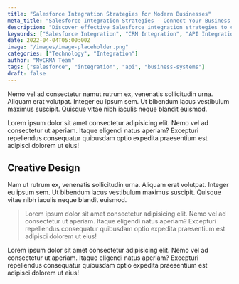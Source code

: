 ```yaml
---
title: "Salesforce Integration Strategies for Modern Businesses"
meta_title: "Salesforce Integration Strategies - Connect Your Business Systems"
description: "Discover effective Salesforce integration strategies to connect your CRM with existing business systems. Learn about API integration, data synchronization, and creating unified business ecosystems."
keywords: ["Salesforce Integration", "CRM Integration", "API Integration", "Business Systems", "Data Synchronization"]
date: 2022-04-04T05:00:00Z
image: "/images/image-placeholder.png"
categories: ["Technology", "Integration"]
author: "MyCRMA Team"
tags: ["salesforce", "integration", "api", "business-systems"]
draft: false
---
```


Nemo vel ad consectetur namut rutrum ex, venenatis sollicitudin urna. Aliquam erat volutpat. Integer eu ipsum sem. Ut bibendum lacus vestibulum maximus suscipit. Quisque vitae nibh iaculis neque blandit euismod.

Lorem ipsum dolor sit amet consectetur adipisicing elit. Nemo vel ad consectetur ut aperiam. Itaque eligendi natus aperiam? Excepturi repellendus consequatur quibusdam optio expedita praesentium est adipisci dolorem ut eius!

## Creative Design

Nam ut rutrum ex, venenatis sollicitudin urna. Aliquam erat volutpat. Integer eu ipsum sem. Ut bibendum lacus vestibulum maximus suscipit. Quisque vitae nibh iaculis neque blandit euismod.

> Lorem ipsum dolor sit amet consectetur adipisicing elit. Nemo vel ad consectetur ut aperiam. Itaque eligendi natus aperiam? Excepturi repellendus consequatur quibusdam optio expedita praesentium est adipisci dolorem ut eius!

Lorem ipsum dolor sit amet consectetur adipisicing elit. Nemo vel ad consectetur ut aperiam. Itaque eligendi natus aperiam? Excepturi repellendus consequatur quibusdam optio expedita praesentium est adipisci dolorem ut eius!
